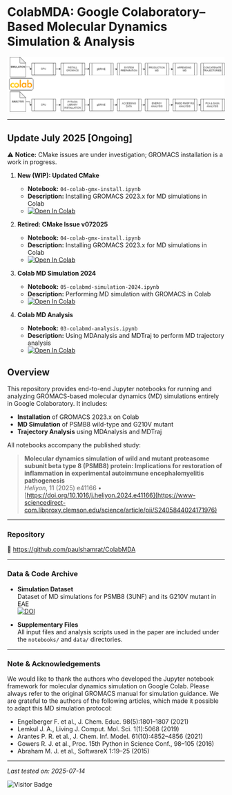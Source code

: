 # ColabMDA: Google Colaboratory–Based Molecular Dynamics Simulation & Analysis

![Flowchart](https://github.com/paulshamrat/ColabMDA/blob/main/images/flowchart.png)

---

## Update July 2025 [Ongoing]

⚠️ **Notice:** CMake issues are under investigation; GROMACS installation is a work in progress.

1. **New (WIP): Updated CMake**  
   - **Notebook:** `04-colab-gmx-install.ipynb`  
   - **Description:** Installing GROMACS 2023.x for MD simulations in Colab  
   - [![Open In Colab](https://colab.research.google.com/assets/colab-badge.svg)](https://colab.research.google.com/github/paulshamrat/ColabMDA/blob/main/notebooks/04.1_colab_gmx_install.ipynb)

2. **Retired: CMake Issue v072025**  
   - **Notebook:** `04-colab-gmx-install.ipynb`  
   - **Description:** Installing GROMACS 2023.x for MD simulations in Colab  
   - [![Open In Colab](https://colab.research.google.com/assets/colab-badge.svg)](https://colab.research.google.com/github/paulshamrat/ColabMDA/blob/main/notebooks/04-colab-gmx-install.ipynb)

3. **Colab MD Simulation 2024**  
   - **Notebook:** `05-colabmd-simulation-2024.ipynb`  
   - **Description:** Performing MD simulation with GROMACS in Colab  
   - [![Open In Colab](https://colab.research.google.com/assets/colab-badge.svg)](https://colab.research.google.com/github/paulshamrat/ColabMDA/blob/main/notebooks/05-colabmd-simulation-2024.ipynb)

4. **Colab MD Analysis**  
   - **Notebook:** `03-colabmd-analysis.ipynb`  
   - **Description:** Using MDAnalysis and MDTraj to perform MD trajectory analysis  
   - [![Open In Colab](https://colab.research.google.com/assets/colab-badge.svg)](https://colab.research.google.com/github/paulshamrat/ColabMDA/blob/main/notebooks/03-colabmd-analysis.ipynb)




## Overview

This repository provides end-to-end Jupyter notebooks for running and analyzing GROMACS-based molecular dynamics (MD) simulations entirely in Google Colaboratory. It includes:

- **Installation** of GROMACS 2023.x on Colab  
- **MD Simulation** of PSMB8 wild-type and G210V mutant  
- **Trajectory Analysis** using MDAnalysis and MDTraj  

All notebooks accompany the published study:

> **Molecular dynamics simulation of wild and mutant proteasome subunit beta type 8 (PSMB8) protein: Implications for restoration of inflammation in experimental autoimmune encephalomyelitis pathogenesis**  
> _Heliyon_, 11 (2025) e41166 • [https://doi.org/10.1016/j.heliyon.2024.e41166](https://www-sciencedirect-com.libproxy.clemson.edu/science/article/pii/S2405844024171976)  

---

### Repository

🔗 https://github.com/paulshamrat/ColabMDA

---

### Data & Code Archive

- **Simulation Dataset**  
  Dataset of MD simulations for PSMB8 (3UNF) and its G210V mutant in EAE  
  [![DOI](https://zenodo.org/badge/DOI/10.5281/zenodo.8070983.svg)](https://zenodo.org/records/8157201)

- **Supplementary Files**  
  All input files and analysis scripts used in the paper are included under the `notebooks/` and `data/` directories.

---

### Note & Acknowledgements

We would like to thank the authors who developed the Jupyter notebook framework for molecular dynamics simulation on Google Colab. Please always refer to the original GROMACS manual for simulation guidance. We are grateful to the authors of the following articles, which made it possible to adapt this MD simulation protocol:

- Engelberger F. et al., J. Chem. Educ. 98(5):1801–1807 (2021)  
- Lemkul J. A., Living J. Comput. Mol. Sci. 1(1):5068 (2019)  
- Arantes P. R. et al., J. Chem. Inf. Model. 61(10):4852–4856 (2021)  
- Gowers R. J. et al., Proc. 15th Python in Science Conf., 98–105 (2016)  
- Abraham M. J. et al., SoftwareX 1:19–25 (2015)

---

_Last tested on: 2025-07-14_

![Visitor Badge](https://visitor-badge.laobi.icu/badge?page_id=paulshamrat.ColabMDA)